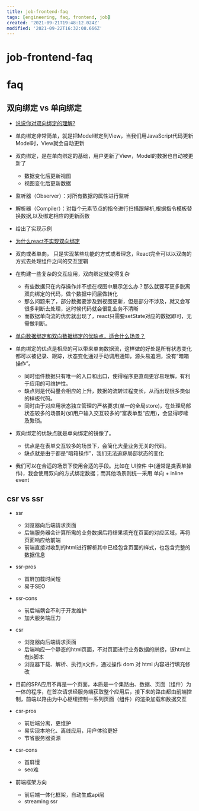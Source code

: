 ```yaml
---
title: job-frontend-faq
tags: [engineering, faq, frontend, job]
created: '2021-09-21T19:48:12.024Z'
modified: '2021-09-22T16:32:08.666Z'
---
```


# job-frontend-faq

# faq

## 双向绑定 vs 单向绑定

- [说说你对双向绑定的理解?](https://zhuanlan.zhihu.com/p/321367623)
- 单向绑定非常简单，就是把Model绑定到View，当我们用JavaScript代码更新Model时，View就会自动更新
- 双向绑定，是在单向绑定的基础，用户更新了View，Model的数据也自动被更新了
  - 数据变化后更新视图
  - 视图变化后更新数据
- 监听器（Observer）：对所有数据的属性进行监听
- 解析器（Compiler）：对每个元素节点的指令进行扫描跟解析,根据指令模板替换数据,以及绑定相应的更新函数
- 给出了实现示例



- [为什么react不实现双向绑定](https://www.zhihu.com/question/300849926/answers)
- 双向或者单向， 只是实现某些功能的方式或者理念，React完全可以以双向的方式去处理组件之间的交互逻辑

- 在构建一些复杂的交互应用，双向绑定就变得复杂
  - 有些数据只在内存操作并不想在视图中展示怎么办？那么就要写更多脱离双向绑定的代码，做个数据中间层做转化
  - 那么问题来了，部分数据要涉及到视图更新，但是部分不涉及，就又会写很多判断去处理，这时候代码就会很乱业务不清晰
  - 而数据单向流的优势就出现了，react只需要setState对应的数据即可，无需做判断。

- [单向数据绑定和双向数据绑定的优缺点，适合什么场景？](https://www.zhihu.com/question/49964363/answer/136022879)
- 单向绑定的优点是相应的可以带来单向数据流，这样做的好处是所有状态变化都可以被记录、跟踪，状态变化通过手动调用通知，源头易追溯，没有“暗箱操作”。
  - 同时组件数据只有唯一的入口和出口，使得程序更直观更容易理解，有利于应用的可维护性。
  - 缺点则是代码量会相应的上升，数据的流转过程变长，从而出现很多类似的样板代码。
  - 同时由于对应用状态独立管理的严格要求(单一的全局store)，在处理局部状态较多的场景时(如用户输入交互较多的“富表单型”应用)，会显得啰嗦及繁琐。
- 双向绑定的优缺点就是单向绑定的镜像了。
  - 优点是在表单交互较多的场景下，会简化大量业务无关的代码。
  - 缺点就是由于都是“暗箱操作”，我们无法追踪局部状态的变化
- 我们可以在合适的场景下使用合适的手段。比如在 UI控件 中(通常是类表单操作)，我会使用双向的方式绑定数据；而其他场景则统一采用 单向 + inline event

## csr vs ssr

- ssr
  - 浏览器向后端请求页面
  - 后端服务器会计算所需的业务数据后将结果填充在页面的对应区域，再将页面响应给前端
  - 前端直接对收到的html进行解析其中已经包含页面的样式，也包含完整的数据信息

- ssr-pros
  - 首屏加载时间短
  - 易于SEO

- ssr-cons
  - 前后端耦合不利于开发维护
  - 加大服务端压力

- csr
  - 浏览器向后端请求页面
  - 后端响应一个静态的html页面，不对页面进行业务数据的拼接，该html上有js脚本
  - 浏览器下载、解析、执行js文件，通过操作 dom 对 html 内容进行填充修改
- 目前的SPA应用不再是一个页面，本质是一个集路由、数据、页面（组件）为一体的程序，在首次请求经服务端获取整个应用后，接下来的路由都由前端控制，前端以路由为中心枢纽控制一系列页面（组件）的渲染加载和数据交互

- csr-pros
  - 前后端分离，更维护
  - 易实现本地化、离线应用，用户体验更好
  - 节省服务器资源

- csr-cons
  - 首屏慢
  - seo难

- 前端框架方向
  - 前后端一体化框架，自动生成api层
  - streaming ssr
